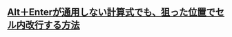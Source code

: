 ## [Alt＋Enterが通用しない計算式でも、狙った位置でセル内改行する方法](https://www.atmarkit.co.jp/ait/articles/2105/07/news008.html#utm_medium=email&utm_source=ait-tsushin&utm_campaign=20210512)
